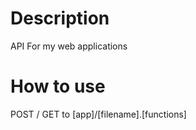 # Description

API For my web applications

# How to use

POST / GET to [app]/[filename].[functions]
